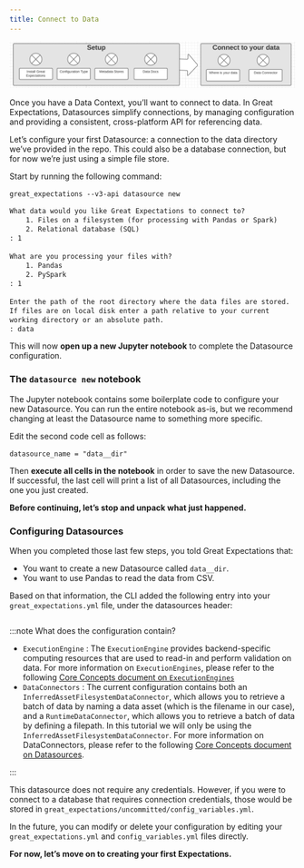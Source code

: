 ```yaml
---
title: Connect to Data
---
```


![minimap](../../images/minimap.png)

Once you have a Data Context, you’ll want to connect to data. In Great Expectations, Datasources simplify connections, by managing configuration and providing a consistent, cross-platform API for referencing data.

Let’s configure your first Datasource: a connection to the data directory we’ve provided in the repo. This could also be a database connection, but for now we’re just using a simple file store.

Start by running the following command:
````console
great_expectations --v3-api datasource new
````

````console
What data would you like Great Expectations to connect to?
    1. Files on a filesystem (for processing with Pandas or Spark)
    2. Relational database (SQL)
: 1

What are you processing your files with?
    1. Pandas
    2. PySpark
: 1

Enter the path of the root directory where the data files are stored. If files are on local disk enter a path relative to your current working directory or an absolute path.
: data
````

This will now **open up a new Jupyter notebook** to complete the Datasource configuration.

### The ```datasource new``` notebook

The Jupyter notebook contains some boilerplate code to configure your new Datasource. You can run the entire notebook as-is, but we recommend changing at least the Datasource name to something more specific.

Edit the second code cell as follows:

````console
datasource_name = "data__dir"
````

Then **execute all cells in the notebook** in order to save the new Datasource. If successful, the last cell will print a list of all Datasources, including the one you just created.

**Before continuing, let’s stop and unpack what just happened.**

### Configuring Datasources

When you completed those last few steps, you told Great Expectations that:

+ You want to create a new Datasource called `data__dir`.
+ You want to use Pandas to read the data from CSV.

Based on that information, the CLI added the following entry into your ```great_expectations.yml``` file, under the datasources header:

```yaml file=../../../tests/integration/docusaurus/tutorials/getting-started/getting_started.py#L17-L34
```

:::note What does the configuration contain?

- `ExecutionEngine` : The `ExecutionEngine` provides backend-specific computing resources that are used to read-in and perform validation on data.  For more information on `ExecutionEngines`, please refer to the following [Core Concepts document on `ExecutionEngines`](/docs/reference/execution-engine)
- `DataConnectors` : The current configuration contains both an `InferredAssetFilesystemDataConnector`, which allows you to retrieve a batch of data by naming a data asset (which is the filename in our case), and a `RuntimeDataConnector`, which allows you to retrieve a batch of data by defining a filepath.  In this tutorial we will only be using the `InferredAssetFilesystemDataConnector`.  For more information on DataConnectors, please refer to the following [Core Concepts document on Datasources](/docs/reference/datasources).

:::

This datasource does not require any credentials. However, if you were to connect to a database that requires connection credentials, those would be stored in ```great_expectations/uncommitted/config_variables.yml```.

In the future, you can modify or delete your configuration by editing your ```great_expectations.yml``` and ```config_variables.yml``` files directly.

**For now, let’s move on to creating your first Expectations.**
